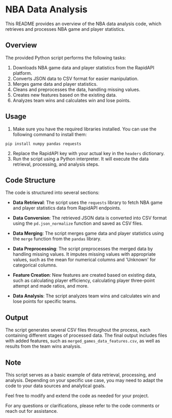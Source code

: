 # NBA Data Analysis

This README provides an overview of the NBA data analysis code, which retrieves and processes NBA game and player statistics.

## Overview

The provided Python script performs the following tasks:

1. Downloads NBA game data and player statistics from the RapidAPI platform.
2. Converts JSON data to CSV format for easier manipulation.
3. Merges game data and player statistics.
4. Cleans and preprocesses the data, handling missing values.
5. Creates new features based on the existing data.
6. Analyzes team wins and calculates win and lose points.

## Usage

1. Make sure you have the required libraries installed. You can use the following command to install them:
   
```shell
pip install numpy pandas requests
```


2. Replace the RapidAPI key with your actual key in the `headers` dictionary.
3. Run the script using a Python interpreter. It will execute the data retrieval, processing, and analysis steps.

## Code Structure

The code is structured into several sections:

- **Data Retrieval**: The script uses the `requests` library to fetch NBA game and player statistics data from RapidAPI endpoints.

- **Data Conversion**: The retrieved JSON data is converted into CSV format using the `pd.json_normalize` function and saved as CSV files.

- **Data Merging**: The script merges game data and player statistics using the `merge` function from the `pandas` library.

- **Data Preprocessing**: The script preprocesses the merged data by handling missing values. It imputes missing values with appropriate values, such as the mean for numerical columns and 'Unknown' for categorical columns.

- **Feature Creation**: New features are created based on existing data, such as calculating player efficiency, calculating player three-point attempt and made ratios, and more.

- **Data Analysis**: The script analyzes team wins and calculates win and lose points for specific teams.

## Output

The script generates several CSV files throughout the process, each containing different stages of processed data. The final output includes files with added features, such as `merged_games_data_features.csv`, as well as results from the team wins analysis.

## Note

This script serves as a basic example of data retrieval, processing, and analysis. Depending on your specific use case, you may need to adapt the code to your data sources and analytical goals.

Feel free to modify and extend the code as needed for your project.

For any questions or clarifications, please refer to the code comments or reach out for assistance.
